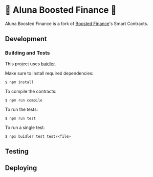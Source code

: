 # 🚀 Aluna Boosted Finance 🚀

Aluna Boosted Finance is a fork of [Boosted Finance](https://github.com/Boosted-Finance/smart-contracts)'s
Smart Contracts.

## Development

### Building and Tests
This project uses [buidler](https://buidler.dev/).

Make sure to install required dependencies:
```
$ npm install
```

To compile the contracts:
```
$ npm run compile
```

To run the tests:
```
$ npm run test
```

To run a single test:
```
$ npx buidler test test/<file>
```

## Testing

## Deploying